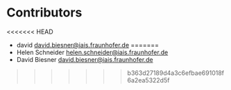 # Contributors

<<<<<<< HEAD
* david <david.biesner@iais.fraunhofer.de>
=======
* Helen Schneider <helen.schneider@iais.fraunhofer.de>
* David Biesner <david.biesner@iais.fraunhofer.de>
>>>>>>> b363d27189d4a3c6efbae691018f6a2ea5322d5f
